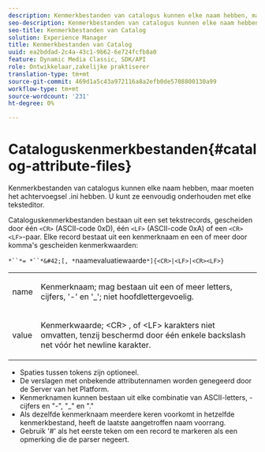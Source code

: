```yaml
---
description: Kenmerkbestanden van catalogus kunnen elke naam hebben, maar moeten het achtervoegsel .ini hebben. U kunt ze eenvoudig onderhouden met elke teksteditor.
seo-description: Kenmerkbestanden van catalogus kunnen elke naam hebben, maar moeten het achtervoegsel .ini hebben. U kunt ze eenvoudig onderhouden met elke teksteditor.
seo-title: Kenmerkbestanden van Catalog
solution: Experience Manager
title: Kenmerkbestanden van Catalog
uuid: ea2bddad-2c4a-43c1-9b62-6e724fcfb8a0
feature: Dynamic Media Classic, SDK/API
role: Ontwikkelaar,zakelijke praktiserer
translation-type: tm+mt
source-git-commit: 469d1a5c43a972116a8a2efb0de5708800130a99
workflow-type: tm+mt
source-wordcount: '231'
ht-degree: 0%

---
```



# Cataloguskenmerkbestanden{#catalog-attribute-files}

Kenmerkbestanden van catalogus kunnen elke naam hebben, maar moeten het achtervoegsel .ini hebben. U kunt ze eenvoudig onderhouden met elke teksteditor.

Cataloguskenmerkbestanden bestaan uit een set tekstrecords, gescheiden door één `<CR>` (ASCII-code 0xD), één `<LF>` (ASCII-code 0xA) of een `<CR><LF>`-paar. Elke record bestaat uit een kenmerknaam en een of meer door komma&#39;s gescheiden kenmerkwaarden:

`*``*= *``*&#42;[, *`naamevaluatiewaarde`*]{<CR>|<LF>|<CR><LF>}`

<table id="simpletable_8454AD549FDA421BA1469CDA44132773"> 
 <tr class="strow"> 
  <td class="stentry"> <p> <span class="codeph"> <span class="varname"> name  </span> </span> </p> </td> 
  <td class="stentry"> <p>Kenmerknaam; mag bestaan uit een of meer letters, cijfers, '-' en '_'; niet hoofdlettergevoelig. </p> </td> 
 </tr> 
 <tr class="strow"> 
  <td class="stentry"> <p> <span class="codeph"> <span class="varname"> value  </span> </span> </p> </td> 
  <td class="stentry"> <p>Kenmerkwaarde; <span class="codeph"> &lt;CR&gt; </span>, of <span class="codeph"> &lt;LF&gt; </span> karakters niet omvatten, tenzij beschermd door één enkele backslash net vóór het newline karakter. </p> </td> 
 </tr> 
</table>

* Spaties tussen tokens zijn optioneel.
* De verslagen met onbekende attributennamen worden genegeerd door de Server van het Platform.
* Kenmerknamen kunnen bestaan uit elke combinatie van ASCII-letters, -cijfers en &quot;-&quot;, &quot;_&quot; en &quot;.&quot;
* Als dezelfde kenmerknaam meerdere keren voorkomt in hetzelfde kenmerkbestand, heeft de laatste aangetroffen naam voorrang.
* Gebruik &#39;#&#39; als het eerste teken om een record te markeren als een opmerking die de parser negeert.

